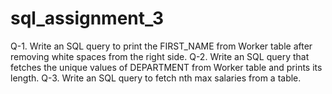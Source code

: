 # sql_assignment_3
Q-1. Write an SQL query to print the FIRST_NAME from Worker table after removing white spaces from the right side. Q-2. Write an SQL query that fetches the unique values of DEPARTMENT from Worker table and prints its length. Q-3. Write an SQL query to fetch nth max salaries from a table.
